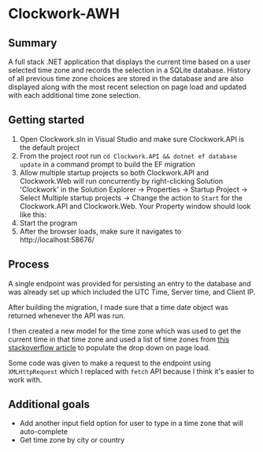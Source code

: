 # Clockwork-AWH

## Summary

A full stack .NET application that displays the current time based on a user selected time zone and records the selection in a SQLite database. History of all previous time zone choices are stored in the database and are also displayed along with the most recent selection on page load and updated with each additional time zone selection.

## Getting started

1. Open Clockwork.sln in Visual Studio and make sure Clockwork.API is the default project
2. From the project root run `cd Clockwork.API && dotnet ef database update` in a command prompt to build the EF migration
3. Allow multiple startup projects so both Clockwork.API and Clockwork.Web will run concurrently by right-clicking Solution 'Clockwork' in the Solution Explorer -> Properties -> Startup Project -> Select Multiple startup projects -> Change the action to `Start` for the Clockwork.API and Clockwork.Web. Your Property window should look like this: 
4. Start the program
5. After the browser loads, make sure it navigates to http://localhost:58676/

## Process

 A single endpoint was provided for persisting an entry to the database and was already set up which included the UTC Time, Server time, and Client IP. 

After building the migration, I made sure that a time date object was returned whenever the API was run.  

I  then created a new model for the time zone which was used to get the current time in that time zone and used a list of time zones from [this stackoverflow article](https://stackoverflow.com/questions/7908343/list-of-timezone-ids-for-use-with-findtimezonebyid-in-c) to populate the drop down on page load.  

Some code was given to make a request to the endpoint using `XMLHttpRequest` which I replaced with `fetch` API because I think it's easier to work with.

## Additional goals

* Add another input field option for user to type in a time zone that will auto-complete 
* Get time zone by city or country
 



